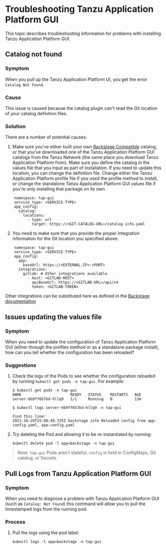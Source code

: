 # Troubleshooting Tanzu Application Platform GUI

This topic describes troubleshooting information for problems with installing Tanzu Application Platform GUI.

## <a id='catalog-not-found'></a> Catalog not found
### Symptom

When you pull up the Tanzu Application Platform UI, you get the error `Catalog Not Found`.

### Cause

This issue is caused because the catalog plugin can't read the Git location of your catalog definition files.

### Solution

There are a number of potential causes:

1. Make sure you've either built your own [Backstage Compatible](http://backstage.io) catalog,
or that you've downloaded one of the Tanzu Application Platform GUI catalogs from the Tanzu Network
(the same place you download Tanzu Application Platform from).
Make sure you define the catalog in the values file that you input as part of installation.
If you need to update this location, you can change the definition file.
Change either the Tanzu Application Platform profile file if you used the profile method to install,
or change the standalone Tanzu Application Platform GUI values file if you're only installing that package on its own.

  ```
      namespace: tap-gui
      service_type: <SERVICE-TYPE>
      app_config:
        catalog:
          locations:
            - type: url
              target: https://<GIT-CATALOG-URL>/catalog-info.yaml
  ```

2. You need to make sure that you provide the proper integration information for the Git location you specified above.

  ```
      namespace: tap-gui
      service_type: <SERVICE-TYPE>
      app_config:
        app:
          baseUrl: https://<EXTERNAL-IP>:<PORT>
        integrations:
          gitlab: # Other integrations available
            - host: <GITLAB-HOST>
              apiBaseUrl: https://<GITLAB-URL>/api/v4
              token: <GITLAB-TOKEN>
  ```

Other integrations can be substituted here as defined in the [Backstage documentation](https://backstage.io/docs/integrations/)

## <a id='updating-tap-gui-values'></a> Issues updating the values file
### Symptom

When you need to update the configuration of Tanzu Application Platform GUI (either through the profiles method or as a standalone package install), how can you tell whether the configuration has been reloaded?

### Suggestions

1. Check the logs of the Pods to see whether the configuration reloaded by running `kubectl get pods -n tap-gui`. For example:

    ```
    $ kubectl get pods -n tap-gui
    NAME                      READY   STATUS    RESTARTS   AGE
    server-6b9ff657bd-hllq9   1/1     Running   0          13m

    $ kubectl logs server-6b9ff657bd-hllq9 -n tap-gui

    Find this line:
    2021-10-29T15:08:49.725Z backstage info Reloaded config from app-config.yaml, app-config.yaml
    ```

2. Try deleting the Pod and allowing it to be re-instantiated by running:

    ```
    kubectl delete pod -l app=backstage -n tap-gui
    ```

>Note: `tap-gui` Pods aren't stateful. `config` is held in ConfigMaps, Git catalog, or Secrets.

## <a id='tap-gui-logs'></a> Pull Logs from Tanzu Application Platform GUI
### Symptom

When you need to diagnose a problem with Tanzu Application Platform GUI (such as `Catalog: Not Found`) this command will allow you to pull the timestamped logs from the running pod.

### Process

1. Pull the logs using the pod label:

    ```
    kubectl logs -l app=backstage -n tap-gui
    ```
